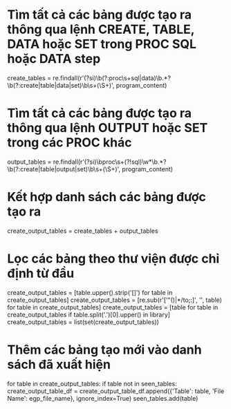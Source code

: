 # Tìm tất cả các bảng được tạo ra thông qua lệnh CREATE, TABLE, DATA hoặc SET trong PROC SQL hoặc DATA step
create_tables = re.findall(r'(?si)\b(?:proc\s+sql|data)\b.*?\b(?:create|table|data|set)\b\s+(\S+)', program_content)

# Tìm tất cả các bảng được tạo ra thông qua lệnh OUTPUT hoặc SET trong các PROC khác
output_tables = re.findall(r'(?si)\bproc\s+(?!sql)\w*\b.*?\b(?:create|table|output|set)\b\s+(\S+)', program_content)

# Kết hợp danh sách các bảng được tạo ra
create_output_tables = create_tables + output_tables

# Lọc các bảng theo thư viện được chỉ định từ đầu
create_output_tables = [table.upper().strip('[]') for table in create_output_tables]
create_output_tables = [re.sub(r'[\'\"\(\)|*\/to;:]', '', table) for table in create_output_tables]
create_output_tables = [table for table in create_output_tables if table.split('.')[0].upper() in library]
create_output_tables = list(set(create_output_tables))

# Thêm các bảng tạo mới vào danh sách đã xuất hiện
for table in create_output_tables:
    if table not in seen_tables:
        create_output_table_df = create_output_table_df.append({'Table': table, 'File Name': egp_file_name}, ignore_index=True)
        seen_tables.add(table)
